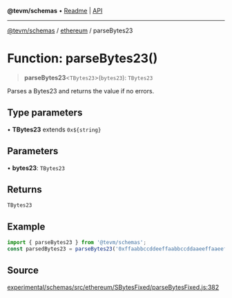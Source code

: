 **@tevm/schemas** • [Readme](../../README.md) \| [API](../../modules.md)

***

[@tevm/schemas](../../README.md) / [ethereum](../README.md) / parseBytes23

# Function: parseBytes23()

> **parseBytes23**\<`TBytes23`\>(`bytes23`): `TBytes23`

Parses a Bytes23 and returns the value if no errors.

## Type parameters

• **TBytes23** extends ```0x${string}```

## Parameters

• **bytes23**: `TBytes23`

## Returns

`TBytes23`

## Example

```ts
import { parseBytes23 } from '@tevm/schemas';
const parsedBytes23 = parseBytes23('0xffaabbccddeeffaabbccddaaeeffaaeeffbbccddcc');
```

## Source

[experimental/schemas/src/ethereum/SBytesFixed/parseBytesFixed.js:382](https://github.com/evmts/tevm-monorepo/blob/main/experimental/schemas/src/ethereum/SBytesFixed/parseBytesFixed.js#L382)
